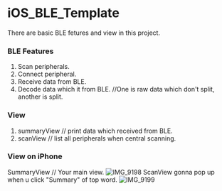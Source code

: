 # iOS_BLE_Template
There are basic BLE fetures and view in this project.  
### BLE Features     
1. Scan peripherals.   
2. Connect peripheral.  
3. Receive data from BLE.  
4. Decode data which it from BLE. //One is raw data which don't split, another is split.
### View
1. summaryView // print data which received from BLE.  
2. scanView // list all peripherals when central scanning.

### View on iPhone  
SummaryView // Your main view. 
![IMG_9198](https://user-images.githubusercontent.com/43193762/188367451-0d811236-54f2-4f60-b345-97d75abb86c0.PNG)
ScanView gonna pop up when u click "Summary" of top word.
![IMG_9199](https://user-images.githubusercontent.com/43193762/188368208-cb349c43-33e1-42f1-92c8-8c3646130957.PNG)
